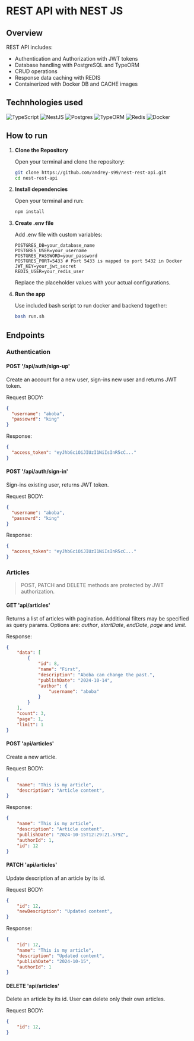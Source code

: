# REST API with NEST JS

## Overview
REST API includes:
- Authentication and Authorization with JWT tokens
- Database handling with PostgreSQL and TypeORM
- CRUD operations
- Response data caching with REDIS
- Containerized with Docker DB and CACHE images

## Technhologies used
![TypeScript](https://img.shields.io/badge/TypeScript-007ACC?style=for-the-badge&logo=typescript&logoColor=white)
![NestJS](https://img.shields.io/badge/nestjs-E0234E?style=for-the-badge&logo=nestjs&logoColor=white)
![Postgres](https://img.shields.io/badge/PostgreSQL-316192?style=for-the-badge&logo=postgresql&logoColor=white)
![TypeORM](https://img.shields.io/badge/typeorm-FE0803?style=for-the-badge&logo=typeorm&logoColor=white)
![Redis](https://img.shields.io/badge/redis-CC0000.svg?&style=for-the-badge&logo=redis&logoColor=white)
![Docker](https://img.shields.io/badge/Docker-2CA5E0?style=for-the-badge&logo=docker&logoColor=white)

## How to run
1. **Clone the Repository**

   Open your terminal and clone the repository:

   ```bash
   git clone https://github.com/andrey-s99/nest-rest-api.git
   cd nest-rest-api
   ```
2. **Install dependencies**

   Open your terminal and run:

   ```bash
   npm install
   ```
   
3. **Create .env file**

   Add .env file with custom variables:

   ```dotenv
   POSTGRES_DB=your_database_name
   POSTGRES_USER=your_username
   POSTGRES_PASSWORD=your_password
   POSTGRES_PORT=5433 # Port 5433 is mapped to port 5432 in Docker
   JWT_KEY=your_jwt_secret
   REDIS_USER=your_redis_user
   ```
   Replace the placeholder values with your actual configurations.
   
4. **Run the app**
  
    Use included bash script to run docker and backend together:
     ```bash
     bash run.sh
     ```

## Endpoints
### Authentication
#### POST '/api/auth/sign-up'
Create an account for a new user, sign-ins new user and returns JWT token.

Request BODY:
```json
{
  "username": "aboba",
  "passowrd": "king"
}
```
Response:
```json
{
  "access_token": "eyJhbGciOiJIUzI1NiIsInR5cC..."
}
```
#### POST '/api/auth/sign-in'
Sign-ins existing user, returns JWT token.

Request BODY:
```json
{
  "username": "aboba",
  "passowrd": "king"
}
```
Response:
```json
{
  "access_token": "eyJhbGciOiJIUzI1NiIsInR5cC..."
}
```
### Articles
> POST, PATCH and DELETE methods are protected by JWT authorization.
#### GET 'api/articles'
Returns a list of articles with pagination. 
Additional filters may be specified as query params. Options are: _author_, _startDate_, _endDate_, _page_ and _limit_.

Response:
```json
{
    "data": [
        {
            "id": 8,
            "name": "First",
            "description": "Aboba can change the past.",
            "publishDate": "2024-10-14",
            "author": {
                "username": "aboba"
            }
        }
    ],
    "count": 3,
    "page": 1,
    "limit": 1
}
```
#### POST 'api/articles'
Create a new article.

Request BODY:
```json
{
    "name": "This is my article",
    "description": "Article content",
}
```
Response:
```json
{
    "name": "This is my article",
    "description": "Article content",
    "publishDate": "2024-10-15T12:29:21.579Z",
    "authorId": 1,
    "id": 12
}
```
#### PATCH 'api/articles'
Update description af an article by its id.

Request BODY:
```json
{
    "id": 12,
    "newDescription": "Updated content",
}
```
Response:
```json
{
    "id": 12,
    "name": "This is my article",
    "description": "Updated content",
    "publishDate": "2024-10-15",
    "authorId": 1
}
```
#### DELETE 'api/articles'
Delete an article by its id. User can delete only their own articles.

Request BODY:
```json
{
    "id": 12,
}
```
